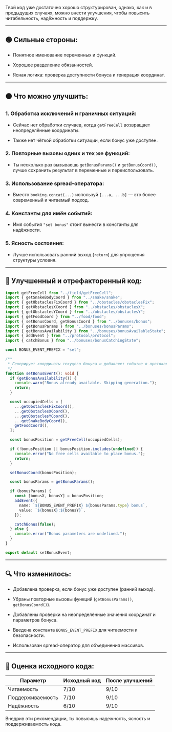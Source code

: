Твой код уже достаточно хорошо структурирован, однако, как и в предыдущих случаях, можно внести улучшения, чтобы повысить читабельность, надёжность и поддержку.

---

## 🟢 Сильные стороны:

- Понятное именование переменных и функций.
    
- Хорошее разделение обязанностей.
    
- Ясная логика: проверка доступности бонуса и генерация координат.
    

---

## 🟠 Что можно улучшить:

### 1. Обработка исключений и граничных ситуаций:

- Сейчас нет обработки случаев, когда `getFreeCell` возвращает неопределённые координаты.
    
- Также нет чёткой обработки ситуации, если бонус уже доступен.
    

### 2. Повторные вызовы одних и тех же функций:

- Ты несколько раз вызываешь `getBonusParams()` и `getBonusCoord()`, лучше сохранить результат в переменные и переиспользовать.
    

### 3. Использование spread-оператора:

- Вместо `booking.concat(...)` используй `[...a, ...b]` — это более современный и читаемый подход.
    

### 4. Константы для имён событий:

- Имя события `"set bonus"` стоит вынести в константы для надёжности.
    

### 5. Ясность состояния:

- Лучше использовать ранний выход (`return`) для упрощения структуры условия.
    

---

## 🚩 Улучшенный и отрефакторенный код:

```typescript
import getFreeCell from "../field/getFreeCell";
import { getSnakeBodyCoord } from "../snake/snake";
import { getObstaclesFixCoord } from "../obstacles/obstaclesFix";
import { getObstaclesXCoord } from "../obstacles/obstaclesX";
import { getObstaclesYCoord } from "../obstacles/obstaclesY";
import { getFoodCoord } from "../food/food";
import { setBonusCoord, getBonusCoord } from "../bonuses/bonus";
import { getBonusParams } from "../bonuses/bonusParams";
import { getBonusAvailability } from "../bonuses/bonusAvailableState";
import { addEvent } from "../protocol/protocol";
import { catchBonus } from "../bonuses/bonusCatchingState";

const BONUS_EVENT_PREFIX = "set";

/**
 * Генерирует координаты текущего бонуса и добавляет событие в протокол.
 */
function setBonusEvent(): void {
  if (getBonusAvailability()) {
    console.warn("Bonus already available. Skipping generation.");
    return;
  }

  const occupiedCells = [
    ...getObstaclesFixCoord(),
    ...getObstaclesXCoord(),
    ...getObstaclesYCoord(),
    ...getSnakeBodyCoord(),
    getFoodCoord(),
  ];

  const bonusPosition = getFreeCell(occupiedCells);

  if (!bonusPosition || bonusPosition.includes(undefined)) {
    console.error("No free cells available to place bonus.");
    return;
  }

  setBonusCoord(bonusPosition);

  const bonusParams = getBonusParams();

  if (bonusParams) {
    const [bonusX, bonusY] = bonusPosition;
    addEvent({
      name: `${BONUS_EVENT_PREFIX} ${bonusParams.type} bonus`,
      value: `${bonusX}:${bonusY}`,
    });

    catchBonus(false);
  } else {
    console.error("Bonus parameters are undefined.");
  }
}

export default setBonusEvent;
```

---

## 🔍 Что изменилось:

- Добавлена проверка, если бонус уже доступен (ранний выход).
    
- Убраны повторные вызовы функций (`getBonusParams()`, `getBonusCoord()`).
    
- Добавлены проверки на неопределённые значения координат и параметров бонуса.
    
- Введена константа `BONUS_EVENT_PREFIX` для читаемости и безопасности.
    
- Использован spread-оператор для объединения массивов.
    

---

## 📌 Оценка исходного кода:

|Параметр|Исходный код|После улучшений|
|---|---|---|
|Читаемость|7/10|9/10|
|Поддерживаемость|7/10|9/10|
|Надёжность|6/10|9/10|

Внедрив эти рекомендации, ты повысишь надежность, ясность и поддерживаемость кода.